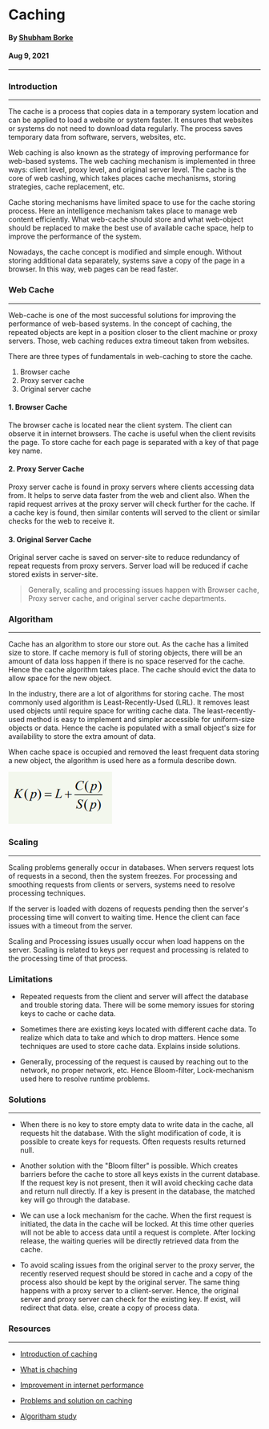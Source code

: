 # Caching

#### By  [Shubham Borke](https://github.com/shubhamborke7778)

#### Aug 9, 2021
<HR>


### Introduction
<hr>

The cache is a process that copies data in a temporary system location and can be applied to load a website or system faster. It ensures that websites or systems do not need to download data regularly. The process saves temporary data from software, servers, websites, etc.

Web caching is also known as the strategy of improving performance for web-based systems. The web caching mechanism is implemented in three ways: client level, proxy level, and original server level. The cache is the core of web cashing, which takes places cache mechanisms, storing strategies, cache replacement, etc. 


Cache storing mechanisms have limited space to use for the cache storing process. Here an intelligence mechanism takes place to manage web content efficiently. What web-cache should store and what web-object should be replaced to make the best use of available cache space, help to improve the performance of the system.

Nowadays, the cache concept is modified and simple enough. Without storing additional data separately, systems save a copy of the page in a browser. In this way, web pages can be read faster.





### Web Cache
<hr>

Web-cache is one of the most successful solutions for improving the performance of web-based systems. In the concept of caching, the repeated objects are kept in a position closer to the client machine or proxy servers. Those, web caching reduces extra timeout taken from websites.

There are three types of fundamentals in web-caching to store the cache.
1. Browser cache
2. Proxy server cache
3. Original server cache

#### 1. Browser Cache

The browser cache is located near the client system. The client can observe it in internet browsers. The cache is useful when the client revisits the page. To store cache for each page is separated with a key of that page key name.

#### 2. Proxy Server Cache

Proxy server cache is found in proxy servers where clients accessing data from. It helps to serve data faster from the web and client also. When the rapid request arrives at the proxy server will check further for the cache. If a cache key is found, then similar contents will served to the client or similar checks for the web to receive it.

#### 3. Original Server Cache


Original server cache is saved on server-site to reduce redundancy of repeat requests from proxy servers. Server load will be reduced if cache stored exists in server-site.

>Generally, scaling and processing issues happen with Browser cache, Proxy server cache, and original server cache departments.

### Algoritham
<hr>

Cache has an algorithm to store our store out. As the cache has a limited size to store. If cache memory is full of storing objects, there will be an amount of data loss happen if there is no space reserved for the cache. Hence the cache algorithm takes place. The cache should evict the data to allow space for the new object.

In the industry, there are a lot of algorithms for storing cache. The most commonly used algorithm is Least-Recently-Used (LRL). It removes least used objects until require space for writing cache data. The least-recently-used method is easy to implement and simpler accessible for uniform-size objects or data. Hence the cache is populated with a small object's size for availability to store the extra amount of data.

When cache space is occupied and removed the least frequent data storing a new object, the algorithm is used here as a formula describe down.

![Formula for cache calculation](Capture.png)

### Scaling
<hr>

Scaling problems generally occur in databases. When servers request lots of requests in a second, then the system freezes. For processing and smoothing requests from clients or servers, systems need to resolve processing techniques.

If the server is loaded with dozens of requests pending then the server's processing time will convert to waiting time. Hence the client can face issues with a timeout from the server.

Scaling and Processing issues usually occur when load happens on the server. Scaling is related to keys per request and processing is related to the processing time of that process.

### Limitations 

* Repeated requests from the client and server will affect the database and trouble storing data. There will be some memory issues for storing keys to cache or cache data.

* Sometimes there are existing keys located with different cache data. To realize which data to take and which to drop matters. Hence some techniques are used to store cache data. Explains inside solutions.

* Generally, processing of the request is caused by reaching out to the network, no proper network, etc. Hence Bloom-filter, Lock-mechanism used here to resolve runtime problems.

### Solutions
<hr>

* When there is no key to store empty data to write data in the cache, all requests hit the database. With the slight modification of code, it is possible to create keys for requests. Often requests results returned null.

* Another solution with the "Bloom filter" is possible. Which creates barriers before the cache to store all keys exists in the current database. If the request key is not present, then it will avoid checking cache data and return null directly. If a key is present in the database, the matched key will go through the database. 

* We can use a lock mechanism for the cache. When the first request is initiated, the data in the cache will be locked. At this time other queries will not be able to access data until a request is complete. After locking release, the waiting queries will be directly retrieved data from the cache. 

* To avoid scaling issues from the original server to the proxy server, the recently reserved request should be stored in cache and a copy of the process also should be kept by the original server. The same thing happens with a proxy server to a client-server. Hence, the original server and proxy server can check for the existing key. If exist, will redirect that data. else, create a copy of process data.

### Resources
<hr>

* [Introduction of caching](https://en.wikipedia.org/wiki/Cache_(computing)) 

* [What is chaching](https://www.fortinet.com/resources/cyberglossary/what-is-caching)

* [Improvement in internet performance](https://www.3pillarglobal.com/insights/blog-posts/how-web-caching-improves-internet-performance/)

* [Problems and solution on caching](https://medium.com/@mena.meseha/3-major-problems-and-solutions-in-the-cache-world-155ecae41d4f)

* [Algoritham study](https://www.researchgate.net/publication/265986051_A_Survey_of_Web_Caching_and_Prefetching_A_Survey_of_Web_Caching_and_Prefetching)